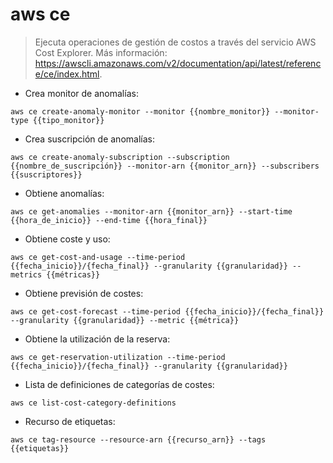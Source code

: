# aws ce

> Ejecuta operaciones de gestión de costos a través del servicio AWS Cost Explorer.
> Más información: <https://awscli.amazonaws.com/v2/documentation/api/latest/reference/ce/index.html>.

- Crea monitor de anomalías:

`aws ce create-anomaly-monitor --monitor {{nombre_monitor}} --monitor-type {{tipo_monitor}}`

- Crea suscripción de anomalías:

`aws ce create-anomaly-subscription --subscription {{nombre_de_suscripción}} --monitor-arn {{monitor_arn}} --subscribers {{suscriptores}}`

- Obtiene anomalías:

`aws ce get-anomalies --monitor-arn {{monitor_arn}} --start-time {{hora_de_inicio}} --end-time {{hora_final}}`

- Obtiene coste y uso:

`aws ce get-cost-and-usage --time-period {{fecha_inicio}}/{fecha_final}} --granularity {{granularidad}} --metrics {{métricas}}`

- Obtiene previsión de costes:

`aws ce get-cost-forecast --time-period {{fecha_inicio}}/{fecha_final}} --granularity {{granularidad}} --metric {{métrica}}`

- Obtiene la utilización de la reserva:

`aws ce get-reservation-utilization --time-period {{fecha_inicio}}/{fecha_final}} --granularity {{granularidad}}`

- Lista de definiciones de categorías de costes:

`aws ce list-cost-category-definitions`

- Recurso de etiquetas:

`aws ce tag-resource --resource-arn {{recurso_arn}} --tags {{etiquetas}}`
